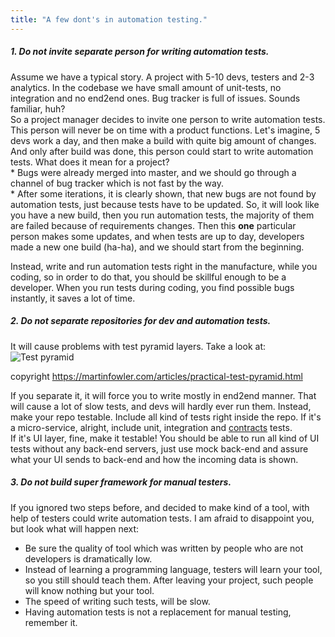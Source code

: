 ```yaml
---
title: "A few dont's in automation testing."
---
```


##### 1. Do not invite separate person for writing automation tests.

Assume we have a typical story. A project with 5-10 devs, testers and 2-3 analytics.
In the codebase we have small amount of unit-tests, no integration and no end2end ones.
Bug tracker is full of issues. Sounds familiar, huh?<br> 
So a project manager decides to invite one person to write automation tests. This person will never be on time with a product 
functions. Let's imagine, 5 devs work a day, and then make a build with quite big amount of changes. And only after build was done, this person
could start to write automation tests. What does it mean for a project?<br>
	* Bugs were already merged into master, and we should go through a channel of bug tracker which is not fast by the way.<br>
	* After some iterations, it is clearly shown, that new bugs are not found by automation tests, just because tests have to be updated.
So, it will look like you have a new build, then you run automation tests, the majority of them are failed because of requirements changes.
Then this <b>one</b> particular person makes some updates, and when tests are up to day, developers made a new one build (ha-ha), and we should start from
	the beginning.<br>

Instead, write and run automation tests right in the manufacture, while you coding, so in order to do that, you should be skillful enough to be a developer. When you run tests during coding, you find possible bugs instantly, it saves a lot of time.

##### 2. Do not separate repositories for dev and automation tests.

It will cause problems with test pyramid layers. Take a look at:
![Test pyramid](https://martinfowler.com/articles/practical-test-pyramid/testPyramid.png "Test pyramid")

copyright https://martinfowler.com/articles/practical-test-pyramid.html

If you separate it, it will force you to write mostly in end2end manner. That will cause a lot of slow tests, and devs will hardly ever run them.
Instead, make your repo testable. Include all kind of tests right inside the repo. If it's a micro-service, alright, include unit, integration and [contracts](https://nick318.github.io/2018/01/28/contracts-for-microservices) tests.<br>
If it's UI layer, fine, make it testable! You should be able to run all kind of UI tests without any back-end servers, just use mock back-end and assure what your UI sends to back-end and how the incoming data is shown.

##### 3. Do not build super framework for manual testers.

If you ignored two steps before, and decided to make kind of a tool, with help of testers could write automation tests. I am afraid to disappoint you, but look what will happen next:<br>
* Be sure the quality of tool which was written by people who are not developers is dramatically low.<br>
* Instead of learning a programming language, testers will learn your tool, so you still should teach them. After leaving your project, such people will know nothing but your tool.<br>
* The speed of writing such tests, will be slow.<br>
* Having automation tests is not a replacement for manual testing, remember it.
